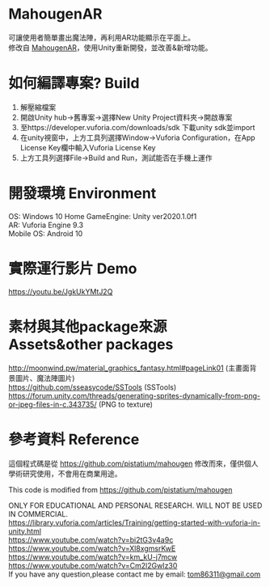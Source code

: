 # MahougenAR
  可讓使用者簡單畫出魔法陣，再利用AR功能顯示在平面上。   
  修改自 [MahougenAR](https://github.com/JJ-Tom-Li/MahougenAR)，使用Unity重新開發，並改善&新增功能。  
# 如何編譯專案? Build
  1. 解壓縮檔案
  2. 開啟Unity hub->舊專案->選擇New Unity Project資料夾->開啟專案
  3. 至https://developer.vuforia.com/downloads/sdk 下載unity sdk並import
  4. 在unity視窗中，上方工具列選擇Window->Vuforia Configuration，在App License Key欄中輸入Vuforia License Key
  5. 上方工具列選擇File->Build and Run，測試能否在手機上運作
# 開發環境 Environment  
  OS: Windows 10 Home
  GameEngine: Unity ver2020.1.0f1  
  AR: Vuforia Engine 9.3  
  Mobile OS: Android 10  
# 實際運行影片 Demo  
  https://youtu.be/JgkUkYMtJ2Q   
  
# 素材與其他package來源 Assets&other packages
  http://moonwind.pw/material_graphics_fantasy.html#pageLink01 (主畫面背景圖片、魔法陣圖片)  
  https://github.com/sseasycode/SSTools  (SSTools)  
  https://forum.unity.com/threads/generating-sprites-dynamically-from-png-or-jpeg-files-in-c.343735/ (PNG to texture)   
  
# 參考資料 Reference
  這個程式碼是從 https://github.com/pistatium/mahougen 修改而來，僅供個人學術研究使用，不會用在商業用途。
  
  This code is modified from https://github.com/pistatium/mahougen
  
  ONLY FOR EDUCATIONAL AND PERSONAL RESEARCH. WILL NOT BE USED IN COMMERCIAL.  
  https://library.vuforia.com/articles/Training/getting-started-with-vuforia-in-unity.html   
  https://www.youtube.com/watch?v=bi2tG3v4a9c  
  https://www.youtube.com/watch?v=Xl8xgmsrKwE  
  https://www.youtube.com/watch?v=km_kU-j7mcw   
  https://www.youtube.com/watch?v=Cm2l2GwIz30   
  If you have any question,please contact me by email: tom86311@gmail.com  
